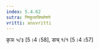 ```yaml
---
index: 5.4.62
sutra: निष्कुलान्निष्कोषणे
vritti: anuvritti
---
```


कृञः ५/३ [5।4।58],  डाच्  १/१ [5।4।57]